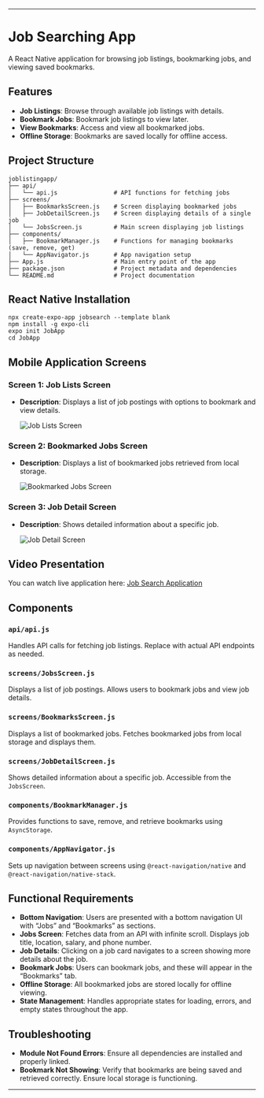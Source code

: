 
---

# Job Searching App

A React Native application for browsing job listings, bookmarking jobs, and viewing saved bookmarks.

## Features

- **Job Listings**: Browse through available job listings with details.
- **Bookmark Jobs**: Bookmark job listings to view later.
- **View Bookmarks**: Access and view all bookmarked jobs.
- **Offline Storage**: Bookmarks are saved locally for offline access.

## Project Structure

```
joblistingapp/
├── api/
│   └── api.js                # API functions for fetching jobs
├── screens/
│   ├── BookmarksScreen.js    # Screen displaying bookmarked jobs
│   ├── JobDetailScreen.js    # Screen displaying details of a single job
│   └── JobsScreen.js         # Main screen displaying job listings
├── components/
│   ├── BookmarkManager.js    # Functions for managing bookmarks (save, remove, get)
│   └── AppNavigator.js       # App navigation setup
├── App.js                    # Main entry point of the app
├── package.json              # Project metadata and dependencies
└── README.md                 # Project documentation
```
## React Native Installation
```comment
npx create-expo-app jobsearch --template blank
npm install -g expo-cli
expo init JobApp
cd JobApp
```

## Mobile Application Screens

### Screen 1: Job Lists Screen

- **Description**: Displays a list of job postings with options to bookmark and view details.

  ![Job Lists Screen](MobileAppScreenShots/JobListPage.jpg)

### Screen 2: Bookmarked Jobs Screen

- **Description**: Displays a list of bookmarked jobs retrieved from local storage.

  ![Bookmarked Jobs Screen](MobileAppScreenShots/BookmarkedPage.jpg)

### Screen 3: Job Detail Screen

- **Description**: Shows detailed information about a specific job.

  ![Job Detail Screen](MobileAppScreenShots/ViewDetailsPage.jpg)

## Video Presentation

You can watch live application here: [Job Search Application](https://drive.google.com/file/d/1drBh6hSyXt3T7SH5232pMuOGaSqg8n_Y/view?usp=sharing)


## Components

### `api/api.js`

Handles API calls for fetching job listings. Replace with actual API endpoints as needed.

### `screens/JobsScreen.js`

Displays a list of job postings. Allows users to bookmark jobs and view job details.

### `screens/BookmarksScreen.js`

Displays a list of bookmarked jobs. Fetches bookmarked jobs from local storage and displays them.

### `screens/JobDetailScreen.js`

Shows detailed information about a specific job. Accessible from the `JobsScreen`.

### `components/BookmarkManager.js`

Provides functions to save, remove, and retrieve bookmarks using `AsyncStorage`.

### `components/AppNavigator.js`

Sets up navigation between screens using `@react-navigation/native` and `@react-navigation/native-stack`.

## Functional Requirements

- **Bottom Navigation**: Users are presented with a bottom navigation UI with “Jobs” and “Bookmarks” as sections.
- **Jobs Screen**: Fetches data from an API with infinite scroll. Displays job title, location, salary, and phone number.
- **Job Details**: Clicking on a job card navigates to a screen showing more details about the job.
- **Bookmark Jobs**: Users can bookmark jobs, and these will appear in the “Bookmarks” tab.
- **Offline Storage**: All bookmarked jobs are stored locally for offline viewing.
- **State Management**: Handles appropriate states for loading, errors, and empty states throughout the app.

## Troubleshooting

- **Module Not Found Errors**: Ensure all dependencies are installed and properly linked.
- **Bookmark Not Showing**: Verify that bookmarks are being saved and retrieved correctly. Ensure local storage is functioning.

---

